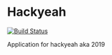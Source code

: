 # Hackyeah
[![Build Status](https://travis-ci.org/yyynazwateamu/hackyeah.svg?branch=master)](https://travis-ci.org/yyynazwateamu/hackyeah)

Application for hackyeah aka 2019
